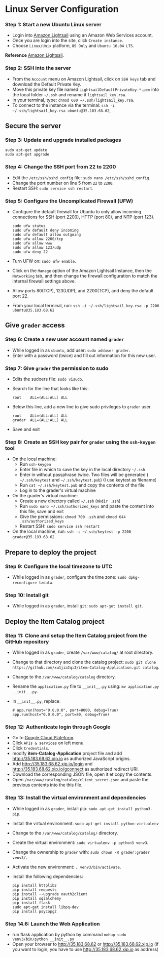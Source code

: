 # Linux Server Configuration

### Step 1: Start a new Ubuntu Linux server 

- Login into [Amazon Lightsail](https://lightsail.aws.amazon.com/ls/webapp/home/resources) using an Amazon Web Services account.
- Once you are login into the site, click `Create instance`. 
- Choose `Linux/Unix` platform, `OS Only` and  `Ubuntu 16.04 LTS`.

**Reference**
 [Amazon Lightsail](https://serverpilot.io/community/articles/how-to-create-a-server-on-amazon-lightsail.html).

### Step 2: SSH into the server

- From the `Account` menu on Amazon Lightsail, click on `SSH keys` tab and download the Default Private Key.
- Move this private key file named `LightsailDefaultPrivateKey-*.pem` into the local folder `~/.ssh` and rename it `lightsail_key.rsa`.
- In your terminal, type: `chmod 600 ~/.ssh/lightsail_key.rsa`.
- To connect to the instance via the terminal: `ssh -i ~/.ssh/lightsail_key.rsa ubuntu@35.183.68.62`,

## Secure the server

### Step 3: Update and upgrade installed packages

```
sudo apt-get update
sudo apt-get upgrade
```

### Step 4: Change the SSH port from 22 to 2200

- Edit the `/etc/ssh/sshd_config` file: `sudo nano /etc/ssh/sshd_config`.
- Change the port number on line 5 from `22` to `2200`.
- Restart SSH: `sudo service ssh restart`.

### Step 5: Configure the Uncomplicated Firewall (UFW)

- Configure the default firewall for Ubuntu to only allow incoming connections for SSH (port 2200), HTTP (port 80), and NTP (port 123).

  ```
  sudo ufw status                 
  sudo ufw default deny incoming  
  sudo ufw default allow outgoing 
  sudo ufw allow 2200/tcp          
  sudo ufw allow www              
  sudo ufw allow 123/udp           
  sudo ufw deny 22                
  ```

- Turn UFW on: `sudo ufw enable`. 

- Click on the `Manage` option of the Amazon Lightsail Instance, 
  then the `Networking` tab, and then change the firewall configuration to match the internal firewall settings above.

- Allow ports 80(TCP), 123(UDP), and 2200(TCP), and deny the default port 22.

- From your local terminal, run: `ssh -i ~/.ssh/lightsail_key.rsa -p 2200 ubuntu@35.183.68.62`



## Give `grader` access

### Step 6: Create a new user account named `grader`

- While logged in as `ubuntu`, add user: `sudo adduser grader`. 
- Enter with a password (twice) and fill out information for this new user.

### Step 7: Give `grader` the permission to sudo

- Edits the sudoers file: `sudo visudo`.

- Search for the line that looks like this:

  ```
  root    ALL=(ALL:ALL) ALL
  ```

- Below this line, add a new line to give sudo privileges to `grader` user.

  ```
  root    ALL=(ALL:ALL) ALL
  grader  ALL=(ALL:ALL) ALL
  ```

- Save and exit

### Step 8: Create an SSH key pair for `grader` using the `ssh-keygen` tool

- On the local machine:
  - Run `ssh-keygen`
  - Enter file in which to save the key  in the local directory `~/.ssh`
  - Enter in without passphrase twice. Two files will be generated (  `~/.ssh/keytest` and `~/.ssh/keytest.pub`) (I use keytest as filename)
  - Run `cat ~/.ssh/keytest.pub` and copy the contents of the file
  - Log in to the grader's virtual machine
- On the grader's virtual machine:
  - Create a new directory called `~/.ssh` (`mkdir .ssh`)
  - Run `sudo nano ~/.ssh/authorized_keys` and paste the content into this file, save and exit
  - Give the permissions: `chmod 700 .ssh` and `chmod 644 .ssh/authorized_keys`
  - Restart SSH: `sudo service ssh restart`
- On the local machine, run: `ssh -i ~/.ssh/keytest -p 2200 grader@35.183.68.62`.



## Prepare to deploy the project

### Step 9: Configure the local timezone to UTC

- While logged in as `grader`, configure the time zone: `sudo dpkg-reconfigure tzdata`. 

### Step 10: Install git

- While logged in as `grader`, install `git`: `sudo apt-get install git`.

## Deploy the Item Catalog project

### Step 11: Clone and setup the Item Catalog project from the GitHub repository 

- While logged in as `grader`,  create `/var/www/catalog/` at root directory.

- Change to that directory and clone the catalog project:
  `sudo git clone https://github.com/xu1jia2qi3/item-Catalog-Application.git catalog`.

- Change to the `/var/www/catalog/catalog` directory.

- Rename the `application.py` file to `__init__.py` using: `mv application.py __init__.py`.

- In `__init__.py`, replace:

  ```
  # app.run(host="0.0.0.0", port=8000, debug=True)
  app.run(host="0.0.0.0", port=80, debug=True)
  ```

### Step 12: Authenticate login through Google

- Go to [Google Cloud Plateform](https://console.cloud.google.com/).
- Click `APIs & services` on left menu.
- Click `Credentials`.
- modify **item-Catalog-Application** project file and add http://35.183.68.62.xip.io as authorized JavaScript origins.
- Add http://35.183.68.62.xip.io/login and http://35.183.68.62.xip.io/gconnect as authorized redirect URI.
- Download the corresponding JSON file, open it et copy the contents.
- Open `/var/www/catalog/catalog/client_secret.json` and paste the previous contents into the this file.

### Step 13: Install the virtual environment and dependencies

- While logged in as `grader`, install pip: `sudo apt-get install python3-pip`.

- Install the virtual environment: `sudo apt-get install python-virtualenv`

- Change to the `/var/www/catalog/catalog/` directory.

- Create the virtual environment: `sudo virtualenv -p python3 venv3`.

- Change the ownership to `grader` with: `sudo chown -R grader:grader venv3/`.

- Activate the new environment: `. venv3/bin/activate`.

- Install the following dependencies:

  ```
  pip install httplib2
  pip install requests
  pip install --upgrade oauth2client
  pip install sqlalchemy
  pip install flask
  sudo apt-get install libpq-dev
  pip install psycopg2
  ```

### Step 14.6: Launch the Web Application

- run flask application by python by command `nohup sudo venv3/bin/python __init__.py`
- Open your browser to http://35.183.68.62 or http://35.183.68.62.xip.io (if you want to login, you have to use http://35.183.68.62.xip.io as address)


